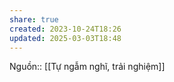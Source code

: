 ```yaml
---
share: true
created: 2023-10-24T18:26
updated: 2025-03-03T18:48
---
```

Nguồn:: [[Tự ngẫm nghĩ, trải nghiệm]]